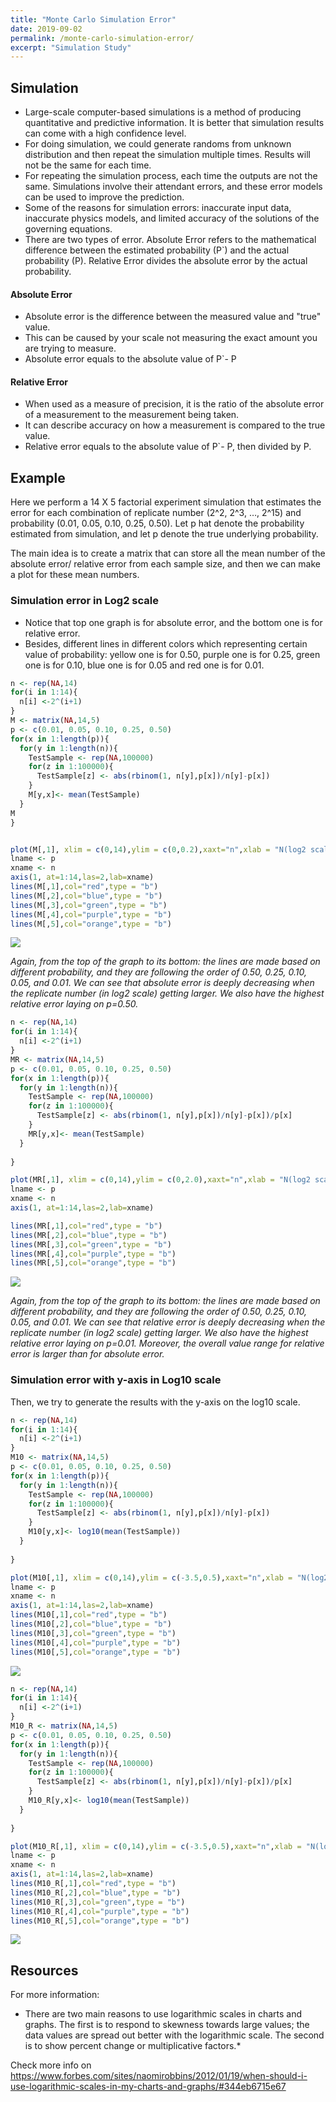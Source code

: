 ```yaml
---
title: "Monte Carlo Simulation Error"
date: 2019-09-02
permalink: /monte-carlo-simulation-error/
excerpt: "Simulation Study"
---
```



## Simulation


* Large-scale computer-based simulations is a method of producing quantitative and predictive information. It is better that simulation results can come with a high confidence level.
* For doing simulation, we could generate randoms from unknown distribution and then repeat the simulation multiple times. Results will not be the same for each time.
* For repeating the simulation process, each time the outputs are not the same. Simulations involve their attendant errors, and these error models can be used to improve the prediction.
* Some of the reasons for simulation errors: inaccurate input data, inaccurate physics models, and limited accuracy of the solutions of the governing equations.
* There are two types of error. Absolute Error refers to the mathematical difference between the estimated probability (P`) and the actual probability (P). Relative Error divides the absolute error by the actual probability.


#### Absolute Error
* Absolute error is the difference between the measured value and "true" value.
* This can be caused by your scale not measuring the exact amount you are trying to measure.
* Absolute error equals to the absolute value of P`- P

#### Relative Error
* When used as a measure of precision, it is the ratio of the absolute error of a measurement to the measurement being taken. 
* It can describe accuracy on how a measurement is compared to the true value.
* Relative error equals to the absolute value of P`- P, then divided by P.




## Example


Here we perform a 14 X 5 factorial experiment simulation that estimates the error for each combination of replicate number (2^2, 2^3, …, 2^15) and probability (0.01, 0.05, 0.10, 0.25, 0.50). Let p hat denote the probability estimated from simulation, and let p denote the true underlying probability.

The main idea is to create a matrix that can store all the mean number of the absolute error/ relative error from each sample size, and then we can make a plot for these mean numbers.


### Simulation error in Log2 scale
* Notice that top one graph is for absolute error, and the bottom one is for relative error.
* Besides, different lines in different colors which representing certain value of probability: yellow one is for 0.50, purple one is for 0.25, green one is for 0.10, blue one is for 0.05 and red one is for 0.01.

```r
n <- rep(NA,14)
for(i in 1:14){
  n[i] <-2^(i+1)
}
M <- matrix(NA,14,5)
p <- c(0.01, 0.05, 0.10, 0.25, 0.50)
for(x in 1:length(p)){
  for(y in 1:length(n)){
    TestSample <- rep(NA,100000)
    for(z in 1:100000){
      TestSample[z] <- abs(rbinom(1, n[y],p[x])/n[y]-p[x])
    }
    M[y,x]<- mean(TestSample)
  }
M
}


plot(M[,1], xlim = c(0,14),ylim = c(0,0.2),xaxt="n",xlab = "N(log2 scale)",ylab="Absolute Error")
lname <- p
xname <- n
axis(1, at=1:14,las=2,lab=xname)
lines(M[,1],col="red",type = "b")
lines(M[,2],col="blue",type = "b")
lines(M[,3],col="green",type = "b")
lines(M[,4],col="purple",type = "b")
lines(M[,5],col="orange",type = "b")
```
![](/images/monte1.PNG)

*Again, from the top of the graph to its bottom: the lines are made based on different probability, and they are following the order of 0.50, 0.25, 0.10, 0.05, and 0.01. We can see that absolute error is deeply decreasing when the replicate number (in log2 scale) getting larger. We also have the highest relative error laying on p=0.50.*

```r
n <- rep(NA,14)
for(i in 1:14){
  n[i] <-2^(i+1)
}
MR <- matrix(NA,14,5)
p <- c(0.01, 0.05, 0.10, 0.25, 0.50)
for(x in 1:length(p)){
  for(y in 1:length(n)){
    TestSample <- rep(NA,100000)
    for(z in 1:100000){
      TestSample[z] <- abs(rbinom(1, n[y],p[x])/n[y]-p[x])/p[x]
    }
    MR[y,x]<- mean(TestSample)
  }
  
}
```

```r
plot(MR[,1], xlim = c(0,14),ylim = c(0,2.0),xaxt="n",xlab = "N(log2 scale)",ylab="Relative Error")
lname <- p
xname <- n
axis(1, at=1:14,las=2,lab=xname)

lines(MR[,1],col="red",type = "b")
lines(MR[,2],col="blue",type = "b")
lines(MR[,3],col="green",type = "b")
lines(MR[,4],col="purple",type = "b")
lines(MR[,5],col="orange",type = "b")
```
![](/images/monte2.PNG)

*Again, from the top of the graph to its bottom: the lines are made based on different probability, and they are following the order of 0.50, 0.25, 0.10, 0.05, and 0.01. We can see that relative error is deeply decreasing when the replicate number (in log2 scale) getting larger. We also have the highest relative error laying on p=0.01. Moreover, the overall value range for relative error is larger than for absolute error.*




### Simulation error with y-axis in Log10 scale
Then, we try to generate the results with the y-axis on the log10 scale.
```r
n <- rep(NA,14)
for(i in 1:14){
  n[i] <-2^(i+1)
}
M10 <- matrix(NA,14,5)
p <- c(0.01, 0.05, 0.10, 0.25, 0.50)
for(x in 1:length(p)){
  for(y in 1:length(n)){
    TestSample <- rep(NA,100000)
    for(z in 1:100000){
      TestSample[z] <- abs(rbinom(1, n[y],p[x])/n[y]-p[x])
    }
    M10[y,x]<- log10(mean(TestSample))
  }
  
}

plot(M10[,1], xlim = c(0,14),ylim = c(-3.5,0.5),xaxt="n",xlab = "N(log2 scale)",ylab="Absolute Error")
lname <- p
xname <- n
axis(1, at=1:14,las=2,lab=xname)
lines(M10[,1],col="red",type = "b")
lines(M10[,2],col="blue",type = "b")
lines(M10[,3],col="green",type = "b")
lines(M10[,4],col="purple",type = "b")
lines(M10[,5],col="orange",type = "b")
```
![](/images/monte3.PNG)

```r
n <- rep(NA,14)
for(i in 1:14){
  n[i] <-2^(i+1)
}
M10_R <- matrix(NA,14,5)
p <- c(0.01, 0.05, 0.10, 0.25, 0.50)
for(x in 1:length(p)){
  for(y in 1:length(n)){
    TestSample <- rep(NA,100000)
    for(z in 1:100000){
      TestSample[z] <- abs(rbinom(1, n[y],p[x])/n[y]-p[x])/p[x]
    }
    M10_R[y,x]<- log10(mean(TestSample))
  }
  
}

plot(M10_R[,1], xlim = c(0,14),ylim = c(-3.5,0.5),xaxt="n",xlab = "N(log2 scale)",ylab="Relative Error")
lname <- p
xname <- n
axis(1, at=1:14,las=2,lab=xname)
lines(M10_R[,1],col="red",type = "b")
lines(M10_R[,2],col="blue",type = "b")
lines(M10_R[,3],col="green",type = "b")
lines(M10_R[,4],col="purple",type = "b")
lines(M10_R[,5],col="orange",type = "b")
```
![](/images/monte4.PNG)




## Resources


For more information:

* There are two main reasons to use logarithmic scales in charts and graphs. The first is to respond to skewness towards large values; the data values are spread out better with the logarithmic scale. The second is to show percent change or multiplicative factors.*

Check more info on https://www.forbes.com/sites/naomirobbins/2012/01/19/when-should-i-use-logarithmic-scales-in-my-charts-and-graphs/#344eb6715e67

